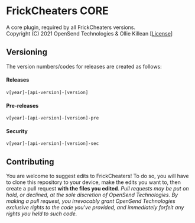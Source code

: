 # FrickCheaters CORE
A core plugin, required by all FrickCheaters versions.    
Copyright (C) 2021  OpenSend Technologies & Ollie Killean  [[License](https://github.com/FrickCheaters/CORE/blob/master/LICENSE.md)]

## Versioning
The version numbers/codes for releases are created as follows:
#### Releases
```
v[year]-[api-version]-[version]
```
#### Pre-releases
```
v[year]-[api-version]-[version]-pre
```
#### Security
```
v[year]-[api-version]-[version]-sec
```

## Contributing
You are welcome to suggest edits to FrickCheaters! To do so, you will have to clone this repository to your device, make the edits you want to, then create a pull request **with the files you edited**. _Pull requests may be put on hold, or declined, at the sole discretion of OpenSend Technologies. By making a pull request, you irrevocably grant OpenSend Technologies exclusive rights to the code you've provided, and immediately forfeit any rights you held to such code._
